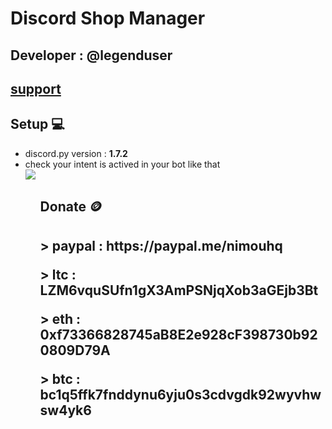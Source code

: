 <h1>Discord Shop Manager </h1>
<h2>Developer : @legenduser </h2>
<h2><a href = "https://discord.gg/antitermbot" target = "_blank"> support </a></h2>

<h2>Setup 💻</h2>
<ul>
    <li>discord.py version : <b>1.7.2</b></li>
    <li>check your intent is actived in your bot like that</li>
    <img src="https://media.discordapp.net/attachments/1135971296774193223/1141833369999646873/image.png?width=1440&height=533" >

<ul>

<h2>Donate 🪙<h2>

<p> > paypal : https://paypal.me/nimouhq </p>
<p>> ltc : LZM6vquSUfn1gX3AmPSNjqXob3aGEjb3Bt</p>
<p>> eth : 0xf73366828745aB8E2e928cF398730b920809D79A</p>
<p>> btc : bc1q5ffk7fnddynu6yju0s3cdvgdk92wyvhwsw4yk6</p>
